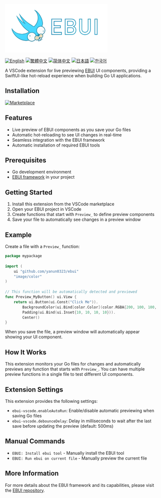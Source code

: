 <a href="."><img height="160" src="./images/cover.png"></a>

[![English](https://img.shields.io/badge/English-Click-yellow)](README.md)
[![繁體中文](https://img.shields.io/badge/繁體中文-點擊查看-orange)](README-tw.md)
[![简体中文](https://img.shields.io/badge/简体中文-点击查看-orange)](README-cn.md)
[![日本語](https://img.shields.io/badge/日本語-クリック-青)](README-ja.md)
[![한국어](https://img.shields.io/badge/한국어-클릭-yellow)](README-ko.md)

A VSCode extension for live previewing [EBUI](https://github.com/yanun0323/ebui) UI components, providing a SwiftUI-like hot-reload experience when building Go UI applications.

## Installation

[![Marketplace](https://img.shields.io/visual-studio-marketplace/v/Yanun.ebui-vscode?label=VSCode%20Marketplace&logo=visual-studio-code)](https://marketplace.visualstudio.com/items?itemName=Yanun.ebui-vscode)

## Features

- Live preview of EBUI components as you save your Go files
- Automatic hot-reloading to see UI changes in real-time
- Seamless integration with the EBUI framework
- Automatic installation of required EBUI tools

## Prerequisites

- Go development environment
- [EBUI framework](https://github.com/yanun0323/ebui) in your project

## Getting Started

1. Install this extension from the VSCode marketplace
2. Open your EBUI project in VSCode
3. Create functions that start with `Preview_` to define preview components
4. Save your file to automatically see changes in a preview window

## Example

Create a file with a `Preview_` function:

```go
package mypackage

import (
	ui "github.com/yanun0323/ebui"
	"image/color"
)

// This function will be automatically detected and previewed
func Preview_MyButton() ui.View {
	return ui.Button(ui.Const("Click Me")).
		BackgroundColor(ui.Bind[color.Color](color.RGBA{200, 100, 100, 255})).
		Padding(ui.Bind(ui.Inset{10, 10, 10, 10})).
		Center()
}
```

When you save the file, a preview window will automatically appear showing your UI component.

## How It Works

This extension monitors your Go files for changes and automatically previews any function that starts with `Preview_`. You can have multiple preview functions in a single file to test different UI components.

## Extension Settings

This extension provides the following settings:

- `ebui-vscode.enableAutoRun`: Enable/disable automatic previewing when saving Go files
- `ebui-vscode.debounceDelay`: Delay in milliseconds to wait after the last save before updating the preview (default: 500ms)

## Manual Commands

- `EBUI: Install ebui tool` - Manually install the EBUI tool
- `EBUI: Run ebui on current file` - Manually preview the current file

## More Information

For more details about the EBUI framework and its capabilities, please visit the [EBUI repository](https://github.com/yanun0323/ebui).
